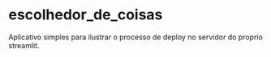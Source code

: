 # escolhedor_de_coisas

Aplicativo simples para ilustrar o processo de deploy no servidor do proprio streamlit.


